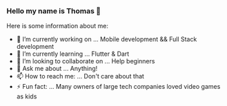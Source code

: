 ### Hello my name is Thomas 👋


Here is some information about me:

- 🔭 I’m currently working on ... Mobile development && Full Stack development
- 🌱 I’m currently learning ... Flutter & Dart
- 👯 I’m looking to collaborate on ... Help beginners 
- 💬 Ask me about ... Anything!
- 📫 How to reach me: ... Don't care about that
- ⚡ Fun fact: ... Many owners of large tech companies loved video games as kids
